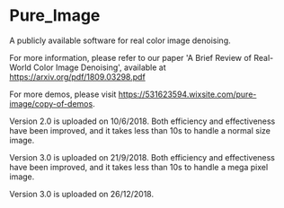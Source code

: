 # Pure_Image
A publicly available software for real color image denoising.

For more information, please refer to our paper 'A Brief Review of Real-World Color Image Denoising', available at https://arxiv.org/pdf/1809.03298.pdf

For more demos, please visit https://531623594.wixsite.com/pure-image/copy-of-demos.

Version 2.0 is uploaded on 10/6/2018. Both efficiency and effectiveness have been improved, and it takes less than 10s to handle a normal size image.

Version 3.0 is uploaded on 21/9/2018. Both efficiency and effectiveness have been improved, and it takes less than 10s to handle a mega pixel image.

Version 3.0 is uploaded on 26/12/2018. 
